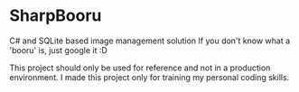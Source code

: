 SharpBooru
==========

C# and SQLite based image management solution
If you don't know what a 'booru' is, just google it :D

This project should only be used for reference and
not in a production environment. I made this project
only for training my personal coding skills.
